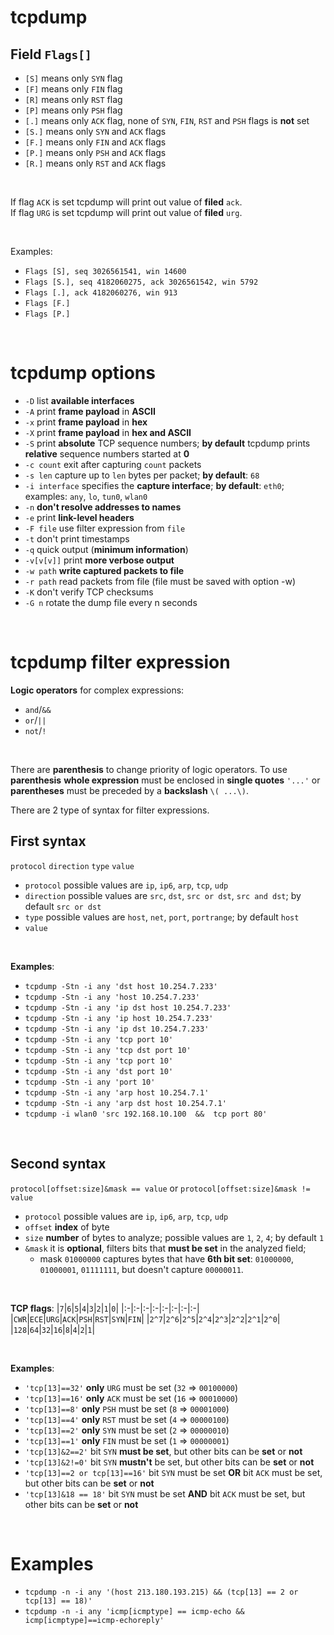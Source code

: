 # tcpdump
## Field `Flags[]`
- `[S]` means only `SYN` flag
- `[F]` means only `FIN` flag
- `[R]` means only `RST` flag
- `[P]` means only `PSH` flag
- `[.]` means only `ACK` flag, none of `SYN`, `FIN`, `RST` and `PSH` flags is **not** set
- `[S.]` means only `SYN` and `ACK` flags 
- `[F.]` means only `FIN` and `ACK` flags
- `[P.]` means only `PSH` and `ACK` flags
- `[R.]` means only `RST` and `ACK` flags

<br>

If flag `ACK` is set tcpdump will print out value of **filed** `ack`.<br>
If flag `URG` is set tcpdump will print out value of **filed** `urg`.

<br>

Examples:
- `Flags [S], seq 3026561541, win 14600`
- `Flags [S.], seq 4182060275, ack 3026561542, win 5792`
- `Flags [.], ack 4182060276, win 913`
- `Flags [F.]`
- `Flags [P.]`

<br>

# tcpdump options
- `-D` list **available interfaces**
- `-A` print **frame payload** in **ASCII**
- `-x` print **frame payload** in **hex**
- `-X` print **frame payload** in **hex and ASCII**
- `-S` print **absolute** TCP sequence numbers; **by default** tcpdump prints **relative** sequence numbers started at **0**
- `-с count` exit after capturing `count` packets
- `-s len` capture up to `len` bytes per packet; **by default**: `68`
- `-i interface` specifies the **capture interface**; **by default**: `eth0`; examples: `any`, `lo`, `tun0`, `wlan0`
- `-n` **don't resolve addresses to names**
- `-e` print **link-level  headers**
- `-F file` use filter expression from `file`
- `-t` don't print timestamps
- `-q` quick output (**minimum information**)
- `-v[v[v]]` print **more verbose output**
- `-w path` **write captured packets to file**
- `-r path` read packets from file (file must be saved with option -w)
- `-K` don't verify TCP checksums
- `-G n` rotate the dump file every n seconds

<br>

# tcpdump filter expression
**Logic operators** for complex expressions: 
- `and`/`&&`
- `or`/`||` 
- `not`/`!`

<br>

There are **parenthesis** to change priority of logic operators. To use **parenthesis** **whole expression** must be enclosed in **single quotes** `'...'` or **parentheses** must be preceded by a **backslash** `\( ...\)`.<br>

There are 2 type of syntax for filter expressions.<br>

## First syntax
`protocol` `direction` `type` `value`<br>

- `protocol` possible values are `ip`, `ip6`, `arp`, `tcp`, `udp`
- `direction` possible values are `src`, `dst`, `src or dst`, `src and dst`; by default `src or dst`
- `type` possible values are `host`, `net`, `port`, `portrange`; by default `host`
- `value`

<br>

**Examples**:
- `tcpdump -Stn -i any 'dst host 10.254.7.233'`
- `tcpdump -Stn -i any 'host 10.254.7.233'`
- `tcpdump -Stn -i any 'ip dst host 10.254.7.233'`
- `tcpdump -Stn -i any 'ip host 10.254.7.233'`
- `tcpdump -Stn -i any 'ip dst 10.254.7.233'`
- `tcpdump -Stn -i any 'tcp port 10' `
- `tcpdump -Stn -i any 'tcp dst port 10'`
- `tcpdump -Stn -i any 'tcp port 10'`
- `tcpdump -Stn -i any 'dst port 10'`
- `tcpdump -Stn -i any 'port 10'`
- `tcpdump -Stn -i any 'arp host 10.254.7.1'`
- `tcpdump -Stn -i any 'arp dst host 10.254.7.1'`
- `tcpdump -i wlan0 'src 192.168.10.100  &&  tcp port 80'`

<br>

## Second syntax
`protocol[offset:size]&mask == value` or `protocol[offset:size]&mask != value`<br>

- `protocol` possible values are `ip`, `ip6`, `arp`, `tcp`, `udp`
- `offset` **index** of byte
- `size` **number** of bytes to analyze; possible values are `1`, `2`, `4`; by default `1`
- `&mask` it is **optional**, filters bits that **must be set** in the analyzed field;
  - mask `01000000` captures bytes that have **6th bit set**: `01000000`, `01000001`, `01111111`, but doesn't capture `00000011`.

<br>

**TCP flags**:
|`7`|`6`|`5`|`4`|`3`|`2`|`1`|`0`|
|:-|:-|:-|:-|:-|:-|:-|:-|
|`CWR`|`ECE`|`URG`|`ACK`|`PSH`|`RST`|`SYN`|`FIN`|
|`2^7`|`2^6`|`2^5`|`2^4`|`2^3`|`2^2`|`2^1`|`2^0`|
|`128`|`64`|`32`|`16`|`8`|`4`|`2`|`1`|

<br>

**Examples**:
- `'tcp[13]==32'` **only** `URG` must be set (`32` => `00100000`)
- `'tcp[13]==16'` **only** `ACK` must be set (`16` => `00010000`)
- `'tcp[13]==8'` **only** `PSH` must be set (`8` => `00001000`)
- `'tcp[13]==4'` **only** `RST` must be set (`4` => `00000100`)
- `'tcp[13]==2'` **only** `SYN` must be set (`2` => `00000010`)
- `'tcp[13]==1'` **only** `FIN` must be set (`1` => `00000001`)
- `'tcp[13]&2==2'` bit `SYN` **must be set**, but other bits can be **set** or **not**
- `'tcp[13]&2!=0'` bit `SYN` **mustn't** be set, but other bits can be **set** or **not**
- `'tcp[13]==2 or tcp[13]==16'` bit `SYN` must be set **OR** bit `ACK` must be set, but other bits can be **set** or **not**
- `'tcp[13]&18 == 18'`	bit `SYN` must be set **AND** bit `ACK` must be set, but other bits can be **set** or **not**

<br>

# Examples
- `tcpdump -n -i any '(host 213.180.193.215) && (tcp[13] == 2 or tcp[13] == 18)' `
- `tcpdump -n -i any 'icmp[icmptype] == icmp-echo && icmp[icmptype]==icmp-echoreply'`
